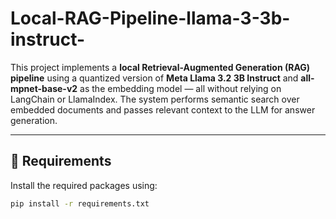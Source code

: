 # Local-RAG-Pipeline-llama-3-3b-instruct-

This project implements a **local Retrieval-Augmented Generation (RAG) pipeline** using a quantized version of **Meta Llama 3.2 3B Instruct** and **all-mpnet-base-v2** as the embedding model — all without relying on LangChain or LlamaIndex. The system performs semantic search over embedded documents and passes relevant context to the LLM for answer generation.

---

## 🔧 Requirements

Install the required packages using:

```bash
pip install -r requirements.txt
